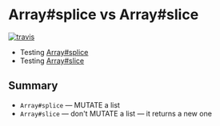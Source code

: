 # Array#splice vs Array#slice

[![travis](https://img.shields.io/travis/piecioshka/splice-vs-slice.svg)](https://travis-ci.org/piecioshka/splice-vs-slice)

* Testing [Array#splice](/test/splice.test.js)
* Testing [Array#slice](/test/slice.test.js)

## Summary

* `Array#splice` — MUTATE a list
* `Array#slice` — don't MUTATE a list — it returns a new one
